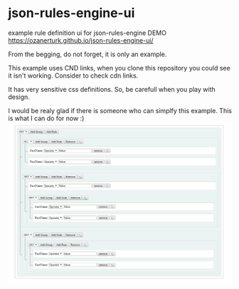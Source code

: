 # json-rules-engine-ui
example rule definition ui for json-rules-engine
DEMO https://ozanerturk.github.io/json-rules-engine-ui/

From the begging, do not forget, it is only an example.

This example uses CND links, when you clone this repository you could see it isn't working. Consider to check cdn links.

It has very sensitive css definitions. So, be carefull when you play with design.

I would be realy glad if there is someone who can simplfy this example. This is what I can do for now :)
![preview](preview.PNG)

